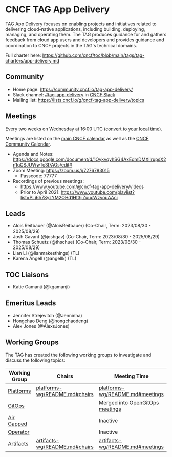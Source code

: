 # CNCF TAG App Delivery

TAG App Delivery focuses on enabling projects and initiatives related to
delivering cloud-native applications, including building, deploying, managing,
and operating them. The TAG produces guidance for and gathers feedback from
cloud app users and developers and provides guidance and coordination to CNCF
projects in the TAG's technical domains.

Full charter here: <https://github.com/cncf/toc/blob/main/tags/tag-charters/app-delivery.md>

## Community

* Home page: <https://community.cncf.io/tag-app-delivery/>
* Slack channel: [#tag-app-delivery](https://cloud-native.slack.com/messages/CL3SL0CP5) in [CNCF Slack](https://slack.cncf.io/)
* Mailing list: <https://lists.cncf.io/g/cncf-tag-app-delivery/topics>

## Meetings

Every two weeks on Wednesday at 16:00 UTC ([convert to your local
time](https://dateful.com/convert/utc?t=16)).

Meetings are listed on the [main CNCF calendar](https://www.cncf.io/calendar/)
as well as the [CNCF Community Calendar](https://community.cncf.io/tag-app-delivery/).

* Agenda and Notes: <https://docs.google.com/document/d/1OykvqvhSG4AxEdmDMXilrupsX2n1qCSJUWwTc3I7AOs/edit#>
* Zoom Meeting: <https://zoom.us/j/7276783015>
    * Passcode: 77777
* Recordings of previous meetings:
    * <https://www.youtube.com/@cncf-tag-app-delivery/videos>
    * Prior to April 2021: <https://www.youtube.com/playlist?list=PLj6h78yzYM2OHd1Ht3jiZuucWzvouAAci>

## Leads

- Alois Reitbauer (@AloisReitbauer) (Co-Chair, Term: 2023/08/30 - 2025/08/29)
- Josh Gavant (@joshgav) (Co-Chair, Term: 2023/08/30 - 2025/08/29)
- Thomas Schuetz (@thschue) (Co-Chair, Term: 2023/08/30 - 2025/08/29)
- Lian Li (@lianmakesthings) (TL)
- Karena Angell (@angellk) (TL)

## TOC Liaisons
- Katie Gamanji (@kgamanji)

## Emeritus Leads
- Jennifer Strejevitch (@Jenninha)
- Hongchao Deng (@hongchaodeng)
- Alex Jones (@AlexsJones)

## Working Groups

The TAG has created the following working groups to investigate and discuss the following topics:

| Working Group                                                                  | Chairs                                                           | Meeting Time                                                         |
|--------------------------------------------------------------------------------|------------------------------------------------------------------|----------------------------------------------------------------------|
| [Platforms](https://github.com/cncf/tag-app-delivery/tree/main/platforms-wg)   | [platforms-wg/README.md#chairs](./platforms-wg/README.md#chairs) | [platforms-wg/README.md#meetings](./platforms-wg/README.md#meetings) |
| [GitOps](https://github.com/cncf/tag-app-delivery/tree/main/gitops-wg) | | Merged into [OpenGitOps meetings](https://github.com/open-gitops/.github/blob/main/CONTRIBUTING.md#meetings) |
| [Air Gapped](https://github.com/cncf/tag-app-delivery/tree/main/air-gapped-wg) |                                                                  | Inactive                                                             |
| [Operator](https://github.com/cncf/tag-app-delivery/tree/main/operator-wg)     |                                                                  | Inactive                                                             |
|[Artifacts](artifacts-wg/README.md) | [artifacts-wg/README.md#chairs](./artifacts-wg/README.md#chairs) | [artifacts-wg/README.md#meetings](./artifacts-wg/README.md#meetings) |
